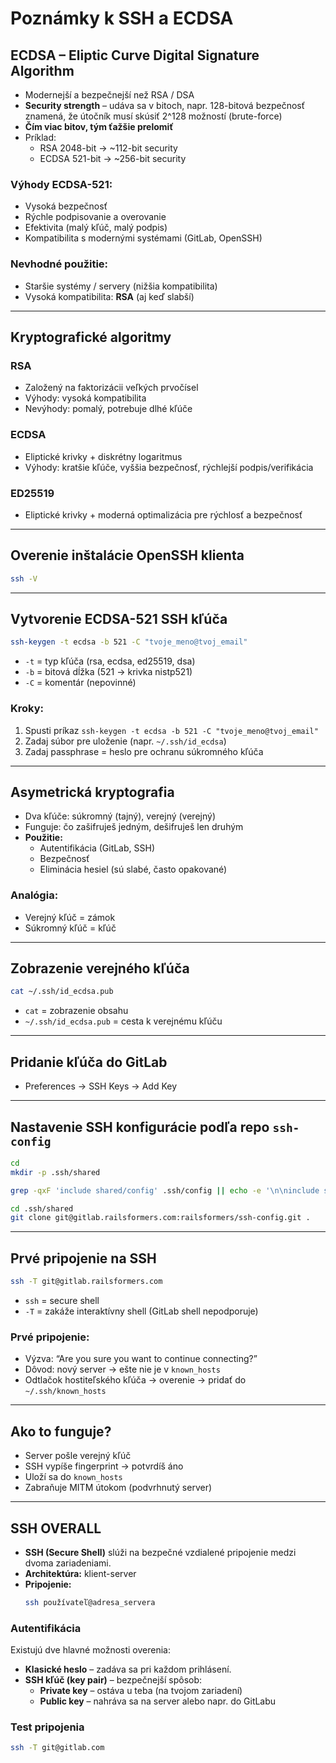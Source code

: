 # Poznámky k SSH a ECDSA

## ECDSA – Eliptic Curve Digital Signature Algorithm

- Modernejší a bezpečnejší než RSA / DSA
- **Security strength** – udáva sa v bitoch, napr. 128-bitová bezpečnosť znamená, že útočník musí skúsiť 2^128 možností (brute-force)
- **Čím viac bitov, tým ťažšie prelomiť**
- Príklad:  
  - RSA 2048-bit → ~112-bit security  
  - ECDSA 521-bit → ~256-bit security

### Výhody ECDSA-521:
- Vysoká bezpečnosť
- Rýchle podpisovanie a overovanie
- Efektivita (malý kľúč, malý podpis)
- Kompatibilita s modernými systémami (GitLab, OpenSSH)

### Nevhodné použitie:
- Staršie systémy / servery (nižšia kompatibilita)
- Vysoká kompatibilita: **RSA** (aj keď slabší)

---

## Kryptografické algoritmy

### RSA
- Založený na faktorizácii veľkých prvočísel
- Výhody: vysoká kompatibilita
- Nevýhody: pomalý, potrebuje dlhé kľúče

### ECDSA
- Eliptické krivky + diskrétny logaritmus
- Výhody: kratšie kľúče, vyššia bezpečnosť, rýchlejší podpis/verifikácia

### ED25519
- Eliptické krivky + moderná optimalizácia pre rýchlosť a bezpečnosť

---

## Overenie inštalácie OpenSSH klienta

```bash
ssh -V
```

---

## Vytvorenie ECDSA-521 SSH kľúča

```bash
ssh-keygen -t ecdsa -b 521 -C "tvoje_meno@tvoj_email"
```

- `-t` = typ kľúča (rsa, ecdsa, ed25519, dsa)
- `-b` = bitová dĺžka (521 → krivka nistp521)
- `-C` = komentár (nepovinné)

### Kroky:

1. Spusti príkaz `ssh-keygen -t ecdsa -b 521 -C "tvoje_meno@tvoj_email"`
2. Zadaj súbor pre uloženie (napr. `~/.ssh/id_ecdsa`)
3. Zadaj passphrase = heslo pre ochranu súkromného kľúča

---

## Asymetrická kryptografia

- Dva kľúče: súkromný (tajný), verejný (verejný)
- Funguje: čo zašifruješ jedným, dešifruješ len druhým
- **Použitie:**
  - Autentifikácia (GitLab, SSH)
  - Bezpečnosť
  - Eliminácia hesiel (sú slabé, často opakované)

### Analógia:
- Verejný kľúč = zámok
- Súkromný kľúč = kľúč

---

## Zobrazenie verejného kľúča

```bash
cat ~/.ssh/id_ecdsa.pub
```

- `cat` = zobrazenie obsahu
- `~/.ssh/id_ecdsa.pub` = cesta k verejnému kľúču

---

## Pridanie kľúča do GitLab

- Preferences → SSH Keys → Add Key

---

## Nastavenie SSH konfigurácie podľa repo `ssh-config`

```bash
cd
mkdir -p .ssh/shared
```

```bash
grep -qxF 'include shared/config' .ssh/config || echo -e '\n\ninclude shared/config' >> .ssh/config
```

```bash
cd .ssh/shared
git clone git@gitlab.railsformers.com:railsformers/ssh-config.git .
```

---

## Prvé pripojenie na SSH

```bash
ssh -T git@gitlab.railsformers.com
```

- `ssh` = secure shell
- `-T` = zakáže interaktívny shell (GitLab shell nepodporuje)

### Prvé pripojenie:
- Výzva: “Are you sure you want to continue connecting?”
- Dôvod: nový server → ešte nie je v `known_hosts`
- Odtlačok hostiteľského kľúča → overenie → pridať do `~/.ssh/known_hosts`

---

## Ako to funguje?

- Server pošle verejný kľúč
- SSH vypíše fingerprint → potvrdíš áno
- Uloží sa do `known_hosts`
- Zabraňuje MITM útokom (podvrhnutý server)

---

## SSH OVERALL

- **SSH (Secure Shell)** slúži na bezpečné vzdialené pripojenie medzi dvoma zariadeniami.
- **Architektúra:** klient-server
- **Pripojenie:**  
  ```bash
  ssh používateľ@adresa_servera
  ```
### Autentifikácia

Existujú dve hlavné možnosti overenia:

- **Klasické heslo** – zadáva sa pri každom prihlásení.
- **SSH kľúč (key pair)** – bezpečnejší spôsob:
  - **Private key** – ostáva u teba (na tvojom zariadení)
  - **Public key** – nahráva sa na server alebo napr. do GitLabu

### Test pripojenia 

```bash
ssh -T git@gitlab.com	
```


